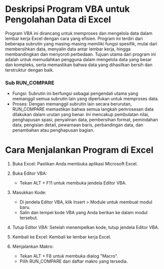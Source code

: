 # Deskripsi Program VBA untuk Pengolahan Data di Excel
Program VBA ini dirancang untuk memproses dan mengelola data dalam lembar kerja Excel dengan cara yang efisien. Program ini terdiri dari beberapa subrutin yang masing-masing memiliki fungsi spesifik, mulai dari membersihkan data, menyalin data antar lembar kerja, hingga membandingkan dan menyoroti perbedaan. Tujuan utama dari program ini adalah untuk memudahkan pengguna dalam mengelola data yang besar dan kompleks, serta memastikan bahwa data yang dihasilkan bersih dan terstruktur dengan baik.

### Sub RUN_COMPARE
- Fungsi: Subrutin ini berfungsi sebagai pengendali utama yang memanggil semua subrutin lain yang diperlukan untuk memproses data.
- Proses: Dengan memanggil subrutin lain secara berurutan, RUN_COMPARE memastikan bahwa semua langkah pemrosesan data dilakukan dalam urutan yang benar. Ini mencakup pembulatan nilai, penghapusan spasi, penyalinan data, pembersihan format, pemindahan data, pengisian detail, pewarnaan baris, perbandingan data, dan penambahan atau penghapusan bagian.

# Cara Menjalankan Program di Excel
1. Buka Excel: Pastikan Anda membuka aplikasi Microsoft Excel.

2. Buka Editor VBA:
    - Tekan ALT + F11 untuk membuka jendela Editor VBA.

3. Masukkan Kode:
    - Di jendela Editor VBA, klik Insert > Module untuk membuat modul baru.
    - Salin dan tempel kode VBA yang Anda berikan ke dalam modul tersebut.

4. Tutup Editor VBA: Setelah menempelkan kode, tutup jendela Editor VBA.

5. Kembali ke Excel: Kembali ke lembar kerja Excel.

6. Menjalankan Makro:
    - Tekan ALT + F8 untuk membuka dialog "Macro".
    - Pilih RUN_COMPARE dari daftar makro yang tersedia.
